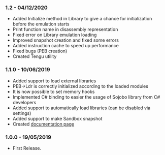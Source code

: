 ### 1.2 - 04/12/2020
* Added Initialize method in Library to give a chance for initialization before the emulation starts
* Print function name in disassembly representation
* Fixed error on Library emulation loading
* Improved snapshot creation and fixed some errors
* Added instruction cache to speed up performance
* Fixed bugs (PEB creation)
* Created Tengu utility

### 1.1.0 - 10/06/2019
* Added support to load external libraries
* PEB->Ldr is correctly initialized according to the loaded modules
* It is now possible to set memory hooks
* Implemented C# binding to easier the usage of Sojobo library from C# developers
* Added support to automatically load libraries (can be disabled via settings)
* Added support to make Sandbox snapshot
* Created <a href="https://github.com/enkomio/Sojobo/blob/master/DOCUMENTATION.md">documentation page</a>

### 1.0.0 - 19/05/2019
* First Release.
